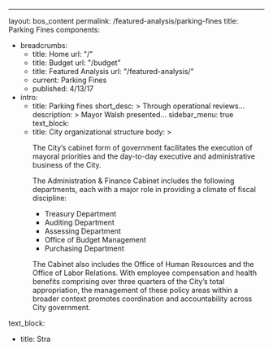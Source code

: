 ---
layout: bos_content
permalink: /featured-analysis/parking-fines
title: Parking Fines
components:
- breadcrumbs:
  - title: Home
    url: "/"
  - title: Budget
    url: "/budget"
  - title: Featured Analysis
    url: "/featured-analysis/"
  - current: Parking Fines
  - published: 4/13/17
- intro:
  - title: Parking fines
    short_desc: >
      Through operational reviews...
    description: >
      Mayor Walsh presented...
    sidebar_menu: true    
text_block:
  - title: City organizational structure
    body: >
      <p>The City’s cabinet form of government facilitates the execution of mayoral priorities and the day-to-day executive and administrative business of the City.</p>
      <p>The Administration &amp; Finance Cabinet includes the following departments, each with a major role in providing a climate of fiscal discipline:</p>
      <ul>
      <li>Treasury Department</li>
      <li>Auditing Department</li>
      <li>Assessing Department</li>
      <li>Office of Budget Management</li>
      <li>Purchasing Department</li>
      </ul>
      <p>The Cabinet also includes the Office of Human Resources and the Office of Labor Relations. With employee compensation and health benefits comprising over three quarters of the City’s total appropriation, the management of these policy areas within a broader context promotes coordination and accountability across City government.</p>
text_block:
  - title: Stra
